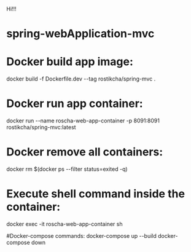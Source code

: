 Hi!!!

# spring-webApplication-mvc

# Docker build app image:
docker build -f Dockerfile.dev --tag rostikcha/spring-mvc .

# Docker run app container:
docker run --name roscha-web-app-container -p 8091:8091 rostikcha/spring-mvc:latest

# Docker remove all containers:
docker rm $(docker ps --filter status=exited -q)

# Execute shell command inside the container:
docker exec -it roscha-web-app-container sh

#Docker-compose commands:
docker-compose up --build
docker-compose down
